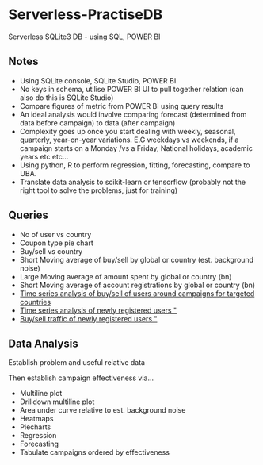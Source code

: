 # Serverless-PractiseDB
Serverless SQLite3 DB -  using SQL, POWER BI


## Notes

- Using SQLite console, SQLite Studio, POWER BI
- No keys in schema, utilise POWER BI UI to pull together relation (can also do this is SQLite Studio)
- Compare figures of metric from POWER BI using query results
- An ideal analysis would involve comparing forecast (determined from data before campaign) to data (after campaign)
- Complexity goes up once you start dealing with weekly, seasonal, quarterly, year-on-year variations. E.G weekdays vs weekends, if a     campaign starts on a Monday /vs a Friday, National holidays, academic years etc etc...
- Using python, R to perform regression, fitting, forecasting, compare to UBA.
- Translate data analysis to scikit-learn or tensorflow (probably not the right tool to solve the problems, just for training)

## Queries

- No of user vs country
- Coupon type pie chart
- Buy/sell vs country
- Short Moving average of buy/sell by global or country (est. background noise)
- Large Moving average of amount spent by global or country (bn)
- Short Moving average of account registrations by global or country (bn)
- [Time series analysis of buy/sell of users around campaigns for targeted countries](Registration_Count.sql)
- [Time series analysis of newly registered users "](Registration_Retention.sql)
- [Buy/sell traffic of newly registered users "](Registration_Count.sql)

## Data Analysis

Establish problem and useful relative data

Then establish campaign effectiveness via...

- Multiline plot 
- Drilldown multiline plot
- Area under curve relative to est. background noise
- Heatmaps
- Piecharts
- Regression
- Forecasting
- Tabulate campaigns ordered by effectiveness
